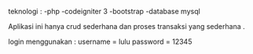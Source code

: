 teknologi : 
-php
-codeigniter 3 
-bootstrap 
-database  mysql

Aplikasi ini hanya crud sederhana dan proses transaksi yang sederhana .

login menggunakan :
	username = lulu
	password = 12345
